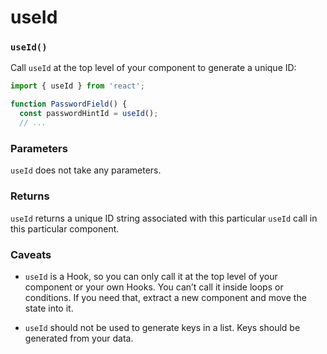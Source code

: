 # useId

### `useId()`

Call `useId` at the top level of your component to generate a unique ID:

``` jsx
import { useId } from 'react';

function PasswordField() {
  const passwordHintId = useId();
  // ...
```

### Parameters

`useId` does not take any parameters.

### Returns

`useId` returns a unique ID string associated with this particular `useId` call in this particular component.

### Caveats

* `useId` is a Hook, so you can only call it at the top level of your component or your own Hooks. You can’t call it inside loops or conditions. If you need that, extract a new component and move the state into it.

* `useId` should not be used to generate keys in a list. Keys should be generated from your data.
